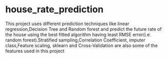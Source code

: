 # house_rate_prediction
This project uses different prediction techniques like linear regression,Decision Tree and Random forest and predict the future rate of the house using the best fitted algorithm having least RMSE error(i.e. random forest).Stratified sampling,Correlation Coefficient, imputer class,Feature scaling, sklearn  and Cross-Validation are also some of the features used in this project 
